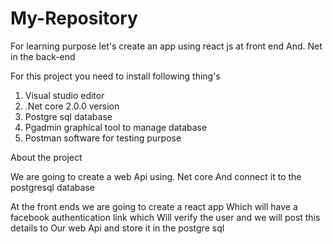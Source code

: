 # My-Repository
For learning purpose
let's create an app using react js at front end
And. Net in the back-end 

For this project you need to install following thing's 
1.  Visual studio editor
2.  .Net core 2.0.0 version 
3.  Postgre sql database 
4.  Pgadmin graphical tool to manage database 
5.  Postman software for testing purpose


About the project

We are going to create a web Api using. Net core
And connect it to the postgresql  database


At the front ends we are going to create a react app
Which will have a facebook authentication link which 
Will verify the user and we will post this details to 
Our web Api and store it in the postgre sql
